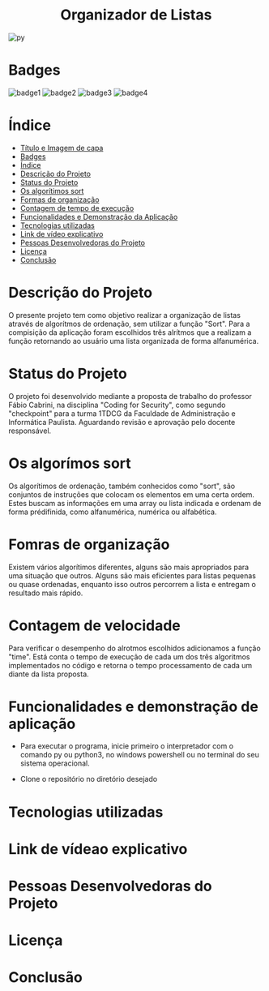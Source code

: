 <h1 align="center"> Organizador de Listas </h1>

![py](https://files.realpython.com/media/Pandas-Sort_Watermarked.63f138ec3804.jpg)

# Badges
![badge1](https://img.shields.io/badge/python-3.11-blue) ![badge2](https://img.shields.io/badge/status-aguardando%20revis%C3%A3o-yellow) ![badge3](https://img.shields.io/badge/gitstars-4-blue) ![badge4](https://img.shields.io/badge/testado%20por-44Sec-green)


# Índice 

* [Título e Imagem de capa](#título-e-imagem-de-capa)
* [Badges](#badges)
* [Índice](#índice)
* [Descrição do Projeto](#descrição-do-projeto)
* [Status do Projeto](#status-do-projeto)
* [Os algorítimos sort](#os-algorítimos-sort)
* [Formas de organização](#funções-de-organização)
* [Contagem de tempo de execução](#contagem-de-tempo-de-execução) 
* [Funcionalidades e Demonstração da Aplicação](#funcionalidades-e-demonstração-da-aplicação)
* [Tecnologias utilizadas](#tecnologias-utilizadas)
* [Link de vídeo explicativo](https://youtu.be/WcaoXCMeOw4)
* [Pessoas Desenvolvedoras do Projeto](#pessoas-desenvolvedoras-do-projeto)
* [Licença](#licença)
* [Conclusão](#conclusão)

# Descrição do Projeto

O presente projeto tem como objetivo realizar a organização de listas através de algorítmos de ordenação, sem utilizar a função "Sort". Para a compisição da aplicação foram escolhidos três alrítmos que a realizam a função retornando ao usuário uma lista organizada de forma alfanumérica.

# Status do Projeto

O projeto foi desenvolvido mediante a proposta de trabalho do professor Fábio Cabrini, na disciplina "Coding for Security", como segundo "checkpoint" para a turma 1TDCG da Faculdade de Administração e Informática Paulista. Aguardando revisão e aprovação pelo docente responsável.

# Os algorímos sort

Os algorítimos de ordenação, também conhecidos como "sort", são conjuntos de instruções que colocam os elementos em uma certa ordem. Estes buscam as informações em uma array ou lista indicada e ordenam de forma prédifinida, como alfanumérica, numérica ou alfabética.    

# Fomras de organização

Existem vários algorítimos diferentes, alguns são mais apropriados para uma situação que outros. Alguns são mais eficientes para listas pequenas ou quase ordenadas, enquanto isso outros percorrem a lista e entregam o resultado mais rápido. 

# Contagem de velocidade

Para verificar o desempenho do alrotmos escolhidos adicionamos a função "time". Está conta o tempo de execução de cada um dos três algoritmos implementados no código e retorna o tempo processamento de cada um diante da lista proposta. 

# Funcionalidades e demonstração de aplicação

* Para executar o programa, inicie primeiro o interpretador com o comando py ou python3, no windows powershell ou no terminal do seu sistema operacional.

* Clone o repositório no diretório desejado

# Tecnologias utilizadas

# Link de vídeao explicativo

# Pessoas Desenvolvedoras do Projeto

# Licença

# Conclusão

